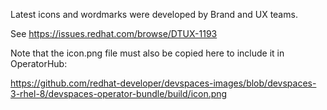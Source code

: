Latest icons and wordmarks were developed by Brand and UX teams.

See https://issues.redhat.com/browse/DTUX-1193

Note that the icon.png file must also be copied here to include it in OperatorHub:

https://github.com/redhat-developer/devspaces-images/blob/devspaces-3-rhel-8/devspaces-operator-bundle/build/icon.png
